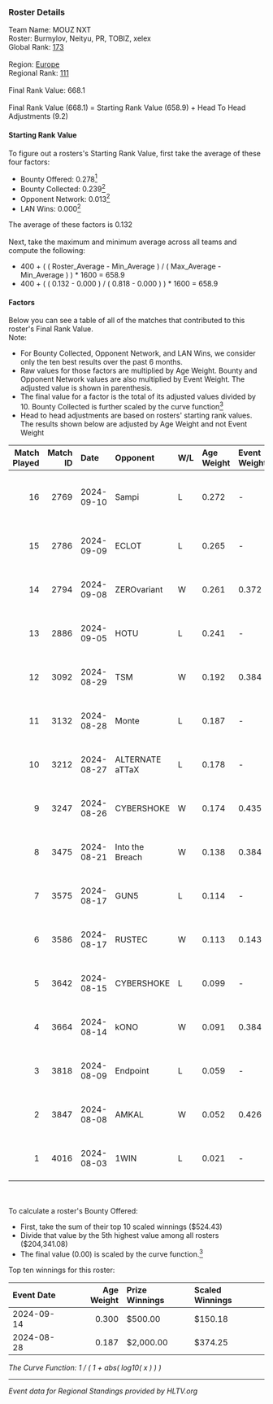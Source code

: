 ### Roster Details<br />
Team Name: MOUZ NXT<br />
Roster: Burmylov, Neityu, PR, TOBIZ, xelex<br />
Global Rank: [173](../../standings_global_2025_01_27.md)<br />
<br />
Region: [Europe]( ../../standings_europe_2025_01_27.md)<br />
Regional Rank: [111]( ../../standings_europe_2025_01_27.md)<br />
<br />
Final Rank Value:  668.1<br />
<br />
Final Rank Value (668.1) = Starting Rank Value (658.9) + Head To Head Adjustments (9.2)<br />

#### Starting Rank Value<br />
To figure out a rosters's Starting Rank Value, first take the average of these four factors:<br />
- Bounty Offered: 0.278[<sup>1</sup>](#table2)
- Bounty Collected: 0.239[<sup>2</sup>](#table1)
- Opponent Network: 0.013[<sup>2</sup>](#table1)
- LAN Wins: 0.000[<sup>2</sup>](#table1)

The average of these factors is 0.132<br />
<br />
Next, take the maximum and minimum average across all teams and compute the following:<br />
- 400 + ( ( Roster_Average - Min_Average ) / ( Max_Average - Min_Average ) ) * 1600 = 658.9
- 400 + ( ( 0.132 - 0.000 ) / ( 0.818 - 0.000 ) ) * 1600 = 658.9


#### Factors<br />
Below you can see a table of all of the matches that contributed to this roster's Final Rank Value.<br />
Note:<br />

- For Bounty Collected, Opponent Network, and LAN Wins, we consider only the ten best results over the past 6 months.
- Raw values for those factors are multiplied by Age Weight. Bounty and Opponent Network values are also multiplied by Event Weight. The adjusted value is shown in parenthesis.
- The final value for a factor is the total of its adjusted values divided by 10. Bounty Collected is further scaled by the curve function[<sup>3</sup>](#curveFunction)
- Head to head adjustments are based on rosters' starting rank values. The results shown below are adjusted by Age Weight and not Event Weight
<span id="table1"></span><br />


| Match Played | Match ID | Date       | Opponent        | W/L | Age Weight | Event Weight | Bounty Collected | Opponent Network | LAN Wins  | H2H Adj. | Roster                             |
| -: | -: | :- | :- | :- | :- | :- | :- | :- | :- | -: | :- |
|           16 |     2769 | 2024-09-10 | Sampi           | L   | 0.272      | -            | -                | -                | -         |    -1.40 | Burmylov, Neityu, PR, TOBIZ, xelex |
|           15 |     2786 | 2024-09-09 | ECLOT           | L   | 0.265      | -            | -                | -                | -         |    -0.25 | Burmylov, Neityu, PR, sirah, TOBIZ |
|           14 |     2794 | 2024-09-08 | ZEROvariant     | W   | 0.261      | 0.372        | 0.000 (0.000)    | 0.000 (0.000)    | 0 (0.000) |     1.49 | Burmylov, Neityu, PR, sirah, TOBIZ |
|           13 |     2886 | 2024-09-05 | HOTU            | L   | 0.241      | -            | -                | -                | -         |    -3.25 | Burmylov, Neityu, PR, sirah, TOBIZ |
|           12 |     3092 | 2024-08-29 | TSM             | W   | 0.192      | 0.384        | 0.032 (0.002)    | 0.366 (0.027)    | 0 (0.000) |     4.55 | Burmylov, Neityu, PR, sirah, TOBIZ |
|           11 |     3132 | 2024-08-28 | Monte           | L   | 0.187      | -            | -                | -                | -         |    -0.70 | Burmylov, Neityu, PR, sirah, TOBIZ |
|           10 |     3212 | 2024-08-27 | ALTERNATE aTTaX | L   | 0.178      | -            | -                | -                | -         |    -0.49 | Burmylov, Neityu, PR, sirah, TOBIZ |
|            9 |     3247 | 2024-08-26 | CYBERSHOKE      | W   | 0.174      | 0.435        | 0.016 (0.001)    | 0.588 (0.044)    | 0 (0.000) |     3.91 | Burmylov, Neityu, PR, sirah, TOBIZ |
|            8 |     3475 | 2024-08-21 | Into the Breach | W   | 0.138      | 0.384        | 0.006 (0.000)    | 0.497 (0.026)    | 0 (0.000) |     3.28 | Burmylov, Neityu, PR, sirah, TOBIZ |
|            7 |     3575 | 2024-08-17 | GUN5            | L   | 0.114      | -            | -                | -                | -         |    -0.34 | Burmylov, Neityu, PR, sirah, TOBIZ |
|            6 |     3586 | 2024-08-17 | RUSTEC          | W   | 0.113      | 0.143        | 0.000 (0.000)    | 0.000 (0.000)    | 0 (0.000) |     0.67 | Burmylov, Neityu, PR, sirah, TOBIZ |
|            5 |     3642 | 2024-08-15 | CYBERSHOKE      | L   | 0.099      | -            | -                | -                | -         |    -0.92 | Burmylov, Neityu, PR, sirah, TMB   |
|            4 |     3664 | 2024-08-14 | kONO            | W   | 0.091      | 0.384        | 0.047 (0.002)    | 0.601 (0.021)    | 0 (0.000) |     2.32 | Burmylov, Neityu, PR, sirah, TMB   |
|            3 |     3818 | 2024-08-09 | Endpoint        | L   | 0.059      | -            | -                | -                | -         |    -0.52 | Burmylov, Neityu, PR, sirah, TOBIZ |
|            2 |     3847 | 2024-08-08 | AMKAL           | W   | 0.052      | 0.426        | 0.040 (0.001)    | 0.276 (0.006)    | 0 (0.000) |     1.18 | Burmylov, Neityu, PR, sirah, TOBIZ |
|            1 |     4016 | 2024-08-03 | 1WIN            | L   | 0.021      | -            | -                | -                | -         |    -0.37 | Burmylov, Neityu, PR, sirah, TOBIZ |

<br />
<span id="table2"></span><br />
To calculate a roster's Bounty Offered:<br />

- First, take the sum of their top 10 scaled winnings ($524.43)
- Divide that value by the 5th highest value among all rosters ($204,341.08)
- The final value (0.00) is scaled by the curve function.[<sup>3</sup>](#curveFunction)

Top ten winnings for this roster:<br />

| Event Date | Age Weight | Prize Winnings | Scaled Winnings |
| :- | -: | :- | :- |
| 2024-09-14 |      0.300 | $500.00        | $150.18         |
| 2024-08-28 |      0.187 | $2,000.00      | $374.25         |


<span id="curveFunction"></span>_The Curve Function: 1 / ( 1 + abs( log10( x ) ) )_<br />

---
_Event data for Regional Standings provided by HLTV.org_<br />
